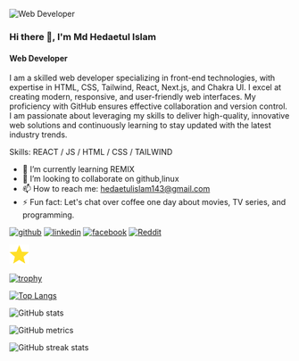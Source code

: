 ![Web Developer](https://pbs.twimg.com/profile_banners/1304471310924279808/1621973287/1080x360)


### Hi there 👋, I'm Md Hedaetul Islam
#### Web Developer

I am a skilled web developer specializing in front-end technologies, with expertise in HTML, CSS, Tailwind, React, Next.js, and Chakra UI. I excel at creating modern, responsive, and user-friendly web interfaces. My proficiency with GitHub ensures effective collaboration and version control. I am passionate about leveraging my skills to deliver high-quality, innovative web solutions and continuously learning to stay updated with the latest industry trends.

Skills: REACT / JS / HTML / CSS / TAILWIND

- 🌱 I’m currently learning REMIX 
- 👯 I’m looking to collaborate on github,linux 
- 📫 How to reach me: hedaetulislam143@gmail.com 
- ⚡ Fun fact: Let's chat over coffee one day about movies, TV series, and programming. 


[<img src='https://cdn.jsdelivr.net/npm/simple-icons@3.0.1/icons/github.svg' alt='github' height='40'>](https://github.com/hedaetul)  [<img src='https://cdn.jsdelivr.net/npm/simple-icons@3.0.1/icons/linkedin.svg' alt='linkedin' height='40'>](https://www.linkedin.com/in/007-hedaetul/)  [<img src='https://cdn.jsdelivr.net/npm/simple-icons@3.0.1/icons/facebook.svg' alt='facebook' height='40'>](https://www.facebook.com/007.hedaetul)  [<img src='https://cdn.jsdelivr.net/npm/simple-icons@3.0.1/icons/reddit.svg' alt='Reddit' height='40'>](https://www.reddit.com/user/007-hedaetul)  

<a href='https://stars.github.com/'><img src='https://raw.githubusercontent.com/acervenky/animated-github-badges/master/assets/starbadge.gif' width='35' height='35'></a> 

[![trophy](https://github-profile-trophy.vercel.app/?username=hedaetul)](https://github.com/ryo-ma/github-profile-trophy)

[![Top Langs](https://github-readme-stats.vercel.app/api/top-langs/?username=hedaetul)](https://github.com/anuraghazra/github-readme-stats)

![GitHub stats](https://github-readme-stats.vercel.app/api?username=hedaetul&show_icons=true&count_private=true)  

![GitHub metrics](https://metrics.lecoq.io/hedaetul)  

![GitHub streak stats](https://streak-stats.demolab.com/?user=hedaetul)  

